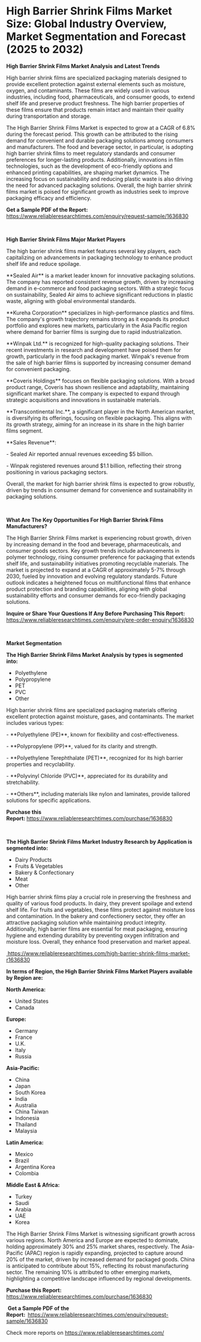 <p><h1>High Barrier Shrink Films Market Size: Global Industry Overview, Market Segmentation and Forecast (2025 to 2032)</h1></p><p><strong>High Barrier Shrink Films Market Analysis and Latest Trends</strong></p>
<p><p>High barrier shrink films are specialized packaging materials designed to provide excellent protection against external elements such as moisture, oxygen, and contaminants. These films are widely used in various industries, including food, pharmaceuticals, and consumer goods, to extend shelf life and preserve product freshness. The high barrier properties of these films ensure that products remain intact and maintain their quality during transportation and storage.</p><p>The High Barrier Shrink Films Market is expected to grow at a CAGR of 6.8% during the forecast period. This growth can be attributed to the rising demand for convenient and durable packaging solutions among consumers and manufacturers. The food and beverage sector, in particular, is adopting high barrier shrink films to meet regulatory standards and consumer preferences for longer-lasting products. Additionally, innovations in film technologies, such as the development of eco-friendly options and enhanced printing capabilities, are shaping market dynamics. The increasing focus on sustainability and reducing plastic waste is also driving the need for advanced packaging solutions. Overall, the high barrier shrink films market is poised for significant growth as industries seek to improve packaging efficacy and efficiency.</p></p>
<p><strong>Get a Sample PDF of the Report:&nbsp;</strong> <a href="https://www.reliableresearchtimes.com/enquiry/request-sample/1636830?utm_campaign=3293&utm_medium=2&utm_source=Github&utm_content=ia&utm_term=23032025&utm_id=high-barrier-shrink-films">https://www.reliableresearchtimes.com/enquiry/request-sample/1636830</a></p>
<p>&nbsp;</p>
<p><strong>High Barrier Shrink Films Major Market Players</strong></p>
<p><p>The high barrier shrink films market features several key players, each capitalizing on advancements in packaging technology to enhance product shelf life and reduce spoilage. </p><p>**Sealed Air** is a market leader known for innovative packaging solutions. The company has reported consistent revenue growth, driven by increasing demand in e-commerce and food packaging sectors. With a strategic focus on sustainability, Sealed Air aims to achieve significant reductions in plastic waste, aligning with global environmental standards.</p><p>**Kureha Corporation** specializes in high-performance plastics and films. The company's growth trajectory remains strong as it expands its product portfolio and explores new markets, particularly in the Asia Pacific region where demand for barrier films is surging due to rapid industrialization.</p><p>**Winpak Ltd.** is recognized for high-quality packaging solutions. Their recent investments in research and development have poised them for growth, particularly in the food packaging market. Winpak's revenue from the sale of high barrier films is supported by increasing consumer demand for convenient packaging.</p><p>**Coveris Holdings** focuses on flexible packaging solutions. With a broad product range, Coveris has shown resilience and adaptability, maintaining significant market share. The company is expected to expand through strategic acquisitions and innovations in sustainable materials.</p><p>**Transcontinental Inc.**, a significant player in the North American market, is diversifying its offerings, focusing on flexible packaging. This aligns with its growth strategy, aiming for an increase in its share in the high barrier films segment.</p><p>**Sales Revenue**: </p><p>- Sealed Air reported annual revenues exceeding $5 billion.</p><p>- Winpak registered revenues around $1.1 billion, reflecting their strong positioning in various packaging sectors.</p><p>Overall, the market for high barrier shrink films is expected to grow robustly, driven by trends in consumer demand for convenience and sustainability in packaging solutions.</p></p>
<p>&nbsp;</p>
<p><strong>What Are The Key Opportunities For High Barrier Shrink Films Manufacturers?</strong></p>
<p><p>The High Barrier Shrink Films market is experiencing robust growth, driven by increasing demand in the food and beverage, pharmaceuticals, and consumer goods sectors. Key growth trends include advancements in polymer technology, rising consumer preference for packaging that extends shelf life, and sustainability initiatives promoting recyclable materials. The market is projected to expand at a CAGR of approximately 5-7% through 2030, fueled by innovation and evolving regulatory standards. Future outlook indicates a heightened focus on multifunctional films that enhance product protection and branding capabilities, aligning with global sustainability efforts and consumer demands for eco-friendly packaging solutions.</p></p>
<p><strong>Inquire or Share Your Questions If Any Before Purchasing This Report:</strong> <a href="https://www.reliableresearchtimes.com/enquiry/pre-order-enquiry/1636830?utm_campaign=3293&utm_medium=2&utm_source=Github&utm_content=ia&utm_term=23032025&utm_id=high-barrier-shrink-films">https://www.reliableresearchtimes.com/enquiry/pre-order-enquiry/1636830</a></p>
<p>&nbsp;</p>
<p><strong>Market Segmentation</strong></p>
<p><strong>The High Barrier Shrink Films Market Analysis by types is segmented into:</strong></p>
<p><ul><li>Polyethylene</li><li>Polypropylene</li><li>PET</li><li>PVC</li><li>Other</li></ul></p>
<p><p>High barrier shrink films are specialized packaging materials offering excellent protection against moisture, gases, and contaminants. The market includes various types: </p><p>- **Polyethylene (PE)**, known for flexibility and cost-effectiveness.</p><p>- **Polypropylene (PP)**, valued for its clarity and strength. </p><p>- **Polyethylene Terephthalate (PET)**, recognized for its high barrier properties and recyclability. </p><p>- **Polyvinyl Chloride (PVC)**, appreciated for its durability and stretchability. </p><p>- **Others**, including materials like nylon and laminates, provide tailored solutions for specific applications.</p></p>
<p><strong>Purchase this Report:&nbsp;</strong><a href="https://www.reliableresearchtimes.com/purchase/1636830?utm_campaign=3293&utm_medium=2&utm_source=Github&utm_content=ia&utm_term=23032025&utm_id=high-barrier-shrink-films">https://www.reliableresearchtimes.com/purchase/1636830</a></p>
<p>&nbsp;</p>
<p><strong>The High Barrier Shrink Films Market Industry Research by Application is segmented into:</strong></p>
<p><ul><li>Dairy Products</li><li>Fruits & Vegetables</li><li>Bakery & Confectionary</li><li>Meat</li><li>Other</li></ul></p>
<p><p>High barrier shrink films play a crucial role in preserving the freshness and quality of various food products. In dairy, they prevent spoilage and extend shelf life. For fruits and vegetables, these films protect against moisture loss and contamination. In the bakery and confectionery sector, they offer an attractive packaging solution while maintaining product integrity. Additionally, high barrier films are essential for meat packaging, ensuring hygiene and extending durability by preventing oxygen infiltration and moisture loss. Overall, they enhance food preservation and market appeal.</p></p>
<p><a href="https://www.reliableresearchtimes.com/high-barrier-shrink-films-market-r1636830?utm_campaign=3293&utm_medium=2&utm_source=Github&utm_content=ia&utm_term=23032025&utm_id=high-barrier-shrink-films">&nbsp;https://www.reliableresearchtimes.com/high-barrier-shrink-films-market-r1636830</a></p>
<p><strong>In terms of Region, the High Barrier Shrink Films Market Players available by Region are:</strong></p>
<p>
    <p> <strong> North America: </strong>
        <ul>
            <li>United States</li>
            <li>Canada</li>
        </ul>
        </p> 
    <p> <strong> Europe: </strong>
        <ul>
            <li>Germany</li>
            <li>France</li>
            <li>U.K.</li>
            <li>Italy</li>
            <li>Russia</li>
        </ul>
        </p> 
    <p> <strong> Asia-Pacific: </strong>
        <ul>
            <li>China</li>
            <li>Japan</li>
            <li>South Korea</li>
            <li>India</li>
            <li>Australia</li>
            <li>China Taiwan</li>
            <li>Indonesia</li>
            <li>Thailand</li>
            <li>Malaysia</li>
        </ul>
        </p> 
    <p> <strong> Latin America: </strong>
        <ul>
            <li>Mexico</li>
            <li>Brazil</li>
            <li>Argentina Korea</li>
            <li>Colombia</li>
        </ul>
        </p> 
    <p> <strong> Middle East & Africa: </strong>
        <ul>
            <li>Turkey</li>
            <li>Saudi</li>
            <li>Arabia</li>
            <li>UAE</li>
            <li>Korea</li>
        </ul>
    </p>
    </p>
<p><p>The High Barrier Shrink Films Market is witnessing significant growth across various regions. North America and Europe are expected to dominate, holding approximately 30% and 25% market shares, respectively. The Asia-Pacific (APAC) region is rapidly expanding, projected to capture around 20% of the market, driven by increased demand for packaged goods. China is anticipated to contribute about 15%, reflecting its robust manufacturing sector. The remaining 10% is attributed to other emerging markets, highlighting a competitive landscape influenced by regional developments.</p></p>
<p><strong>Purchase this Report: </strong><a href="https://www.reliableresearchtimes.com/purchase/1636830?utm_campaign=3293&utm_medium=2&utm_source=Github&utm_content=ia&utm_term=23032025&utm_id=high-barrier-shrink-films">https://www.reliableresearchtimes.com/purchase/1636830</a></p>
<p>&nbsp;<strong>Get a Sample PDF of the Report:&nbsp;&nbsp;</strong><a href="https://www.reliableresearchtimes.com/enquiry/request-sample/1636830?utm_campaign=3293&utm_medium=2&utm_source=Github&utm_content=ia&utm_term=23032025&utm_id=high-barrier-shrink-films">https://www.reliableresearchtimes.com/enquiry/request-sample/1636830</a></p>
<p><strong></strong></p>
<p>Check more reports on <a href="https://www.reliableresearchtimes.com/?utm_campaign=3293&utm_medium=2&utm_source=Github&utm_content=ia&utm_term=23032025&utm_id=high-barrier-shrink-films">https://www.reliableresearchtimes.com/</a></p>